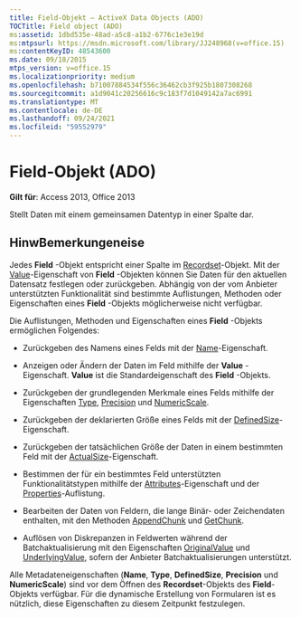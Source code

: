 ```yaml
---
title: Field-Objekt – ActiveX Data Objects (ADO)
TOCTitle: Field object (ADO)
ms:assetid: 1dbd535e-48ad-a5c8-a1b2-6776c1e3e19d
ms:mtpsurl: https://msdn.microsoft.com/library/JJ248968(v=office.15)
ms:contentKeyID: 48543600
ms.date: 09/18/2015
mtps_version: v=office.15
ms.localizationpriority: medium
ms.openlocfilehash: b71007884534f556c36462cb3f925b1807308268
ms.sourcegitcommit: a1d9041c20256616c9c183f7d1049142a7ac6991
ms.translationtype: MT
ms.contentlocale: de-DE
ms.lasthandoff: 09/24/2021
ms.locfileid: "59552979"
---
```

# <a name="field-object-ado"></a>Field-Objekt (ADO)


**Gilt für**: Access 2013, Office 2013

Stellt Daten mit einem gemeinsamen Datentyp in einer Spalte dar.

## <a name="remarks"></a>HinwBemerkungeneise

Jedes **Field** -Objekt entspricht einer Spalte im [Recordset](recordset-object-ado.md)-Objekt. Mit der [Value](value-property-ado.md)-Eigenschaft von **Field** -Objekten können Sie Daten für den aktuellen Datensatz festlegen oder zurückgeben. Abhängig von der vom Anbieter unterstützten Funktionalität sind bestimmte Auflistungen, Methoden oder Eigenschaften eines **Field** -Objekts möglicherweise nicht verfügbar.

Die Auflistungen, Methoden und Eigenschaften eines **Field** -Objekts ermöglichen Folgendes:

  - Zurückgeben des Namens eines Felds mit der [Name](name-property-ado.md)-Eigenschaft.

  - Anzeigen oder Ändern der Daten im Feld mithilfe der **Value** -Eigenschaft. **Value** ist die Standardeigenschaft des **Field** -Objekts.

  - Zurückgeben der grundlegenden Merkmale eines Felds mithilfe der Eigenschaften [Type](type-property-ado.md), [Precision](precision-property-ado.md) und [NumericScale](numericscale-property-ado.md).

  - Zurückgeben der deklarierten Größe eines Felds mit der [DefinedSize](definedsize-property-ado.md)-Eigenschaft.

  - Zurückgeben der tatsächlichen Größe der Daten in einem bestimmten Feld mit der [ActualSize](actualsize-property-ado.md)-Eigenschaft.

  - Bestimmen der für ein bestimmtes Feld unterstützten Funktionalitätstypen mithilfe der [Attributes](attributes-property-ado.md)-Eigenschaft und der [Properties](properties-collection-ado.md)-Auflistung.

  - Bearbeiten der Daten von Feldern, die lange Binär- oder Zeichendaten enthalten, mit den Methoden [AppendChunk](appendchunk-method-ado.md) und [GetChunk](getchunk-method-ado.md).

  - Auflösen von Diskrepanzen in Feldwerten während der Batchaktualisierung mit den Eigenschaften [OriginalValue](originalvalue-property-ado.md) und [UnderlyingValue](underlyingvalue-property-ado.md), sofern der Anbieter Batchaktualisierungen unterstützt.

Alle Metadateneigenschaften (**Name**, **Type**, **DefinedSize**, **Precision** und **NumericScale**) sind vor dem Öffnen des **Recordset**-Objekts des **Field**-Objekts verfügbar. Für die dynamische Erstellung von Formularen ist es nützlich, diese Eigenschaften zu diesem Zeitpunkt festzulegen.


